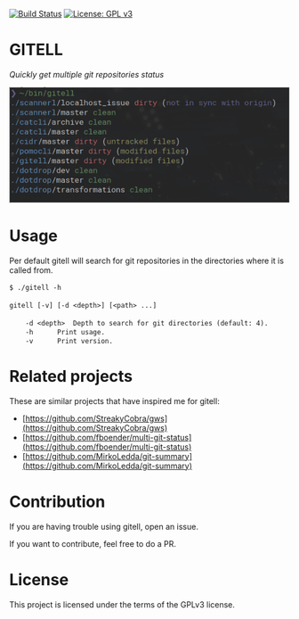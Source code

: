 [![Build Status](https://travis-ci.org/deadc0de6/gitell.svg?branch=master)](https://travis-ci.org/deadc0de6/gitell)
[![License: GPL v3](https://img.shields.io/badge/License-GPL%20v3-blue.svg)](http://www.gnu.org/licenses/gpl-3.0)

# GITELL

*Quickly get multiple git repositories status*

![](screenshots/screenshot1.png "gitell")

# Usage

Per default gitell will search for git repositories in the
directories where it is called from.

```
$ ./gitell -h

gitell [-v] [-d <depth>] [<path> ...]

	-d <depth> 	Depth to search for git directories (default: 4).
	-h		Print usage.
	-v		Print version.
```

# Related projects

These are similar projects that have inspired me for gitell:

* [https://github.com/StreakyCobra/gws](https://github.com/StreakyCobra/gws)
* [https://github.com/fboender/multi-git-status](https://github.com/fboender/multi-git-status)
* [https://github.com/MirkoLedda/git-summary](https://github.com/MirkoLedda/git-summary)

# Contribution

If you are having trouble using gitell, open an issue.

If you want to contribute, feel free to do a PR.

# License

This project is licensed under the terms of the GPLv3 license.

